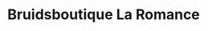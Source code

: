 ---
address: Kerkstraat 29
title: Bruidsboutique La Romance
city: Bleskensgraaf Ca
zip: 2971 AK
country: Netherlands
lat: 51.870916
lng: 4.779601
phone: 0184-693446
email: info@la-romance.nl
url: http://www.laromance.nl
---